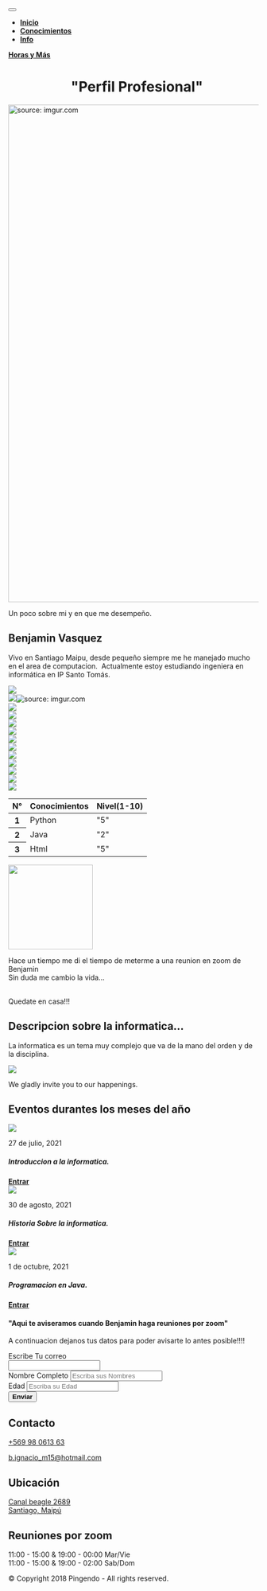 <!DOCTYPE html>
<html>

<head>
  <meta charset="utf-8">
  <meta name="viewport" content="width=device-width, initial-scale=1">
  <!-- PAGE settings -->
  <link rel="icon" href="https://templates.pingendo.com/assets/Pingendo_favicon.ico">
  <title>Restaurant Elegant - Pingendo template</title>
  <meta name="description" content="Free Bootstrap 4 Pingendo Elegant template for restaurant and food">
  <meta name="keywords" content="Pingendo restaurant food elegant free template bootstrap 4">
  <!-- CSS dependencies -->
  <link rel="stylesheet" href="https://cdnjs.cloudflare.com/ajax/libs/font-awesome/4.7.0/css/font-awesome.min.css" type="text/css">
  <link rel="stylesheet" href="elegant.css" type="text/css">
  <!-- Script: Make my navbar transparent when the document is scrolled to top -->
  <script src="js/navbar-ontop.js"></script>
  <!-- Script: Animated entrance -->
  <script src="js/animate-in.js"></script>
</head>

<body>
  <!-- Navbar -->
  <nav class="navbar-expand-md navbar-dark bg-dark navbar fixed-top">
    <div class="container">
      <button class="navbar-toggler navbar-toggler-right" type="button" data-toggle="collapse" data-target="#navbar3SupportedContent" aria-controls="navbar3SupportedContent" aria-expanded="false" aria-label="Toggle navigation"> <span class="navbar-toggler-icon"></span> </button>
      <div class="collapse navbar-collapse text-center justify-content-center" id="navbar3SupportedContent">
        <ul class="navbar-nav">
          <li class="nav-item mx-3">
            <a class="nav-link text-light" href="#"><b>Inicio</b></a>
          </li>
          <li class="nav-item mx-2">
            <a class="nav-link" href="#menu"><b>Conocimientos</b></a>
          </li>
          <li class="nav-item mx-2">
            <a class="nav-link" href="#venue"><b>Info</b></a>
          </li>
        </ul>
        <a class="btn navbar-btn btn-secondary mx-2" href="#book"><b>Horas y Más</b></a>
      </div>
    </div>
  </nav>
  <!-- Cover -->
  <div class="py-5" style="">
    <div class="container">
      <div class="row">
        <div class="col-md-12">
          <h1 class="mb-0 mt-4 display-3">&nbsp; &nbsp; &nbsp; &nbsp; &nbsp; &nbsp; &nbsp; &nbsp; &nbsp; &nbsp;"Perfil Profesional"</h1>
        </div>
      </div>
    </div>
  </div>
  <div class="py-5">
    <div class="container">
      <div class="row">
        <div class="col-md-12"><img src="https://i.imgur.com/p4dSHpv.jpg" title="source: imgur.com" class="" width="1000"></div>
      </div>
    </div>
  </div>
  <!-- Intro -->
  <div class="bg-dark py-5">
    <div class="container">
      <div class="row my-5 bg-secondary animate-in-down">
        <div class="p-4 col-md-6 bg-primary" style="">
          <p class="mb-1">Un poco sobre mi y en que me desempeño.</p>
          <h2 class="mb-1">Benjamin Vasquez</h2> <i class="fa d-inline-block fa-star text-white"></i><i class="fa d-inline-block fa-star mx-1 text-white"></i><i class="fa d-inline-block fa-star text-white"></i>
          <p class="my-4">Vivo en Santiago Maipu, desde pequeño siempre me he manejado mucho en el area de computacion.&nbsp; Actualmente estoy estudiando ingeniera en informática en IP Santo Tomás.</p>
        </div>
        <div class="col-md-6"><img class="img-fluid d-block h-50 w-100" src="../../Downloads/WhatsApp Image 2020-11-16 at 15.10.44 (1).jpeg"></div>
      </div>
    </div>
  </div>
  <!-- Gallery -->
  <div class="">
    <div class="container-fluid">
      <div class="row">
        <div class="p-0 col-md-2 col-4">
          <img src="&lt;a href=" https:="" imgur.com="" wiir0fc"=""><img src="https://i.imgur.com/Wiir0FC.jpg" title="source: imgur.com" class="w-100"> </div>
        <div class="p-0 col-md-2 col-4">
          <img src="../../Downloads/definicion-de-informatica-1-638.jpg" class="img-fluid"> </div>
        <div class="p-0 col-md-2 col-4">
          <img src="../../Downloads/definicion-de-informatica-1-638.jpg" class="img-fluid"> </div>
        <div class="p-0 col-md-2 col-4">
          <img src="../../Downloads/definicion-de-informatica-1-638.jpg" class="img-fluid"> </div>
        <div class="p-0 col-md-2 col-4">
          <img src="../../Downloads/definicion-de-informatica-1-638.jpg" class="img-fluid"> </div>
        <div class="p-0 col-md-2 col-4">
          <img src="../../Downloads/definicion-de-informatica-1-638.jpg" class="img-fluid"> </div>
        <div class="p-0 col-md-2 col-4">
          <img src="../../Downloads/definicion-de-informatica-1-638.jpg" class="img-fluid"> </div>
        <div class="p-0 col-md-2 col-4">
          <img src="../../Downloads/definicion-de-informatica-1-638.jpg" class="img-fluid"> </div>
        <div class="p-0 col-md-2 col-4">
          <img src="../../Downloads/definicion-de-informatica-1-638.jpg" class="img-fluid"> </div>
        <div class="p-0 col-md-2 col-4">
          <img src="../../Downloads/definicion-de-informatica-1-638.jpg" class="img-fluid"> </div>
        <div class="p-0 col-md-2 col-4">
          <img src="../../Downloads/definicion-de-informatica-1-638.jpg" class="img-fluid"> </div>
        <div class="p-0 col-md-2 col-4">
          <img class="img-fluid" src="../../Downloads/definicion-de-informatica-1-638.jpg"> </div>
      </div>
    </div>
  </div>
  <!-- Menu -->
  <div class="py-5 text-center text-secondary bg-dark" id="menu">
    <div class="container">
      <div class="row">
        <div class="col-md-12 bg-dark text-white">
          <div class="table-responsive">
            <table class="table table-striped table-dark">
              <thead>
                <tr>
                  <th scope="col" class="table-light">N°</th>
                  <th scope="col" class="table-light">Conocimientos</th>
                  <th scope="col" class="table-light">Nivel(1-10)</th>
                </tr>
              </thead>
              <tbody>
                <tr>
                  <th scope="row" class="table-info">1</th>
                  <td class="table-info">Python</td>
                  <td class="table-info">"5"</td>
                </tr>
                <tr>
                  <th scope="row" class="table-info">2</th>
                  <td class="table-info">Java</td>
                  <td class="table-info">"2"</td>
                </tr>
                <tr>
                  <th scope="row" class="table-info">3</th>
                  <td class="table-info">Html</td>
                  <td class="table-info">"5"</td>
                </tr>
              </tbody>
            </table>
          </div>
        </div>
      </div>
    </div>
  </div>
  <!-- Carousel reviews -->
  <div class="p-5 text-center photo-overlay" style="	background-image: url(../../Downloads/ciberseguridad-ingenieros-Hugo-Galilea.jpg);	background-position: top left;	background-size: 100%;	background-repeat: repeat;">
    <div class="container">
      <div class="row">
        <div class="col-12">
          <div class="carousel slide" data-ride="carousel" id="carouselArchitecture">
            <div class="carousel-inner" role="listbox">
              <div class="carousel-item active">
                <img class="d-block img-fluid rounded-circle mx-auto" src="../../Downloads/glockk.jpg" data-holder-rendered="true" width="170">
                <p class="my-3">Hace un tiempo me di el tiempo de meterme a una reunion en zoom de Benjamin<br>Sin duda me cambio la vida...<br><br></p> <i class="fa fa-star d-inline"></i><i class="fa fa-star mx-1 d-inline"></i><i class="fa fa-star d-inline"></i><i class="fa fa-star-half-o mx-1 d-inline"></i><i class="fa fa-star-o d-inline"></i>
              </div>
            </div>
          </div>
        </div>
      </div>
    </div>
  </div>
  <!-- Carousel venue -->
  <div class="py-3" id="venue">
    <div class="container">
      <div class="row my-5 bg-primary animate-in-down">
        <div class="p-4 col-md-6 align-self-center">
          <p class="mb-1">Quedate en casa!!!</p>
          <h2 class="">Descripcion sobre la informatica...</h2>
          <p class="my-3">La informatica es un tema muy complejo que va de la mano del orden y de la disciplina.</p>
        </div>
        <div class="p-0 col-md-6">
          <div class="carousel slide" data-ride="carousel" id="carousel1">
            <div class="carousel-inner" role="listbox">
              <div class="carousel-item active">
                <img class="d-block img-fluid w-100" src="../../Downloads/image1-1.jpg" atl="first slide">
              </div>
            </div>
          </div>
        </div>
      </div>
    </div>
  </div>
  <!-- Events -->
  <div class="py-5 bg-light">
    <div class="container">
      <div class="row animate-in-down">
        <div class="col-md-12">
          <p class="m-0 text-center">We gladly invite you to our happenings.</p>
          <h2 class="mb-3 text-primary text-center">Eventos durantes los meses del año</h2>
          <div class="row">
            <div class="col-md-4 p-3">
              <img class="img-fluid d-block w-100 mb-3 h-25" src="../../Downloads/profesion-informatica-galdon-software-1024x576.jpg">
              <p class="lead text-muted mb-1">27 de julio, 2021</p>
              <h5 class="text-dark"><b>Introduccion a la informatica.</b></h5>
              <a href="#" class="btn btn-outline-secondary"><b class="">Entrar</b></a>
            </div>
            <div class="col-md-4 p-3">
              <img class="img-fluid d-block w-100 mb-3 h-25" src="../../Downloads/photo-1519397154350-533cea5b8bff-700x380.jpg">
              <p class="lead text-muted mb-1">30 de agosto, 2021</p>
              <h5 class="text-dark"><b>Historia Sobre la informatica.</b></h5>
              <a href="#" class="btn btn-outline-secondary"><b class="">Entrar</b></a>
            </div>
            <div class="col-md-4 p-3">
              <img class="img-fluid d-block w-100 mb-3 h-25" src="../../Downloads/profesionales-seguridad-informática-formación-académica-autodidacta.jpg">
              <p class="lead text-muted mb-1">1 de octubre, 2021</p>
              <h5 class="text-dark"><b>Programacion en Java.</b></h5>
              <a href="#" class="btn btn-outline-secondary"><b class="">Entrar</b></a>
            </div>
          </div>
        </div>
      </div>
    </div>
  </div>
  <!-- Dark opaque section -->
  <div class="py-5 photo-overlay" id="book" style="	background-image: url(../../Downloads/seguridad.jpg);	background-position: top left;	background-size: 100%;	background-repeat: repeat;">
    <div class="container">
      <div class="row">
        <div class="col-md-3"> </div>
        <div class="col-lg-6 p-3 animate-in-down">
          <form class="p-4 bg-dark-opaque" method="post" action="https://formspree.io/">
            <h4 class="mb-4 text-center">"Aqui te aviseramos cuando Benjamin haga reuniones por zoom"</h4>
            <p class="my-4">A continuacion dejanos tus datos para poder avisarte lo antes posible!!!!</p>
            <label for="email">Escribe Tu correo </label>
            <div>
              <input name="Email" id="email" type="email"> </div>
            <div class="form-group"> <label>Nombre Completo</label>
              <input class="form-control" placeholder="Escriba sus Nombres"> </div>
            <div class="form-group"> <label>Edad</label>
              <input class="form-control" placeholder="Escriba su Edad"> </div>
            <button type="submit" class="btn mt-4 btn-block p-2 btn-outline-primary"><b>Enviar</b></button>
          </form>
        </div>
      </div>
    </div>
  </div>
  <!-- Footer -->
  <div class="text-center">
    <div class="container">
      <div class="row">
        <div class="col-md-4 p-4">
          <h2 class="mb-4">Contacto</h2>
          <p class="m-0">
            <a href="tel:+569 98 0613 63" class="text-white">+569 98 0613 63</a>
          </p>
          <p>
            <a href="b.ignacio_m15@hotmail.com" class="text-white">b.ignacio_m15@hotmail.com</a>
          </p>
        </div>
        <div class="col-md-4 p-4">
          <h2 class="mb-4">Ubicación</h2>
          <p>
            <a href="https://www.google.it/maps" target="_blank" class="text-white">Canal beagle 2689 <br>Santiago, Maipú</a>
          </p>
        </div>
        <div class="col-md-4 p-4">
          <h2 class="mb-4">Reuniones por zoom</h2>
          <p>11:00 - 15:00 &amp; 19:00 - 00:00 Mar/Vie <br>11:00 - 15:00 &amp; 19:00 - 02:00 Sab/Dom</p>
        </div>
      </div>
      <div class="row">
        <div class="col-md-12 mt-3">
          <p class="text-center text-muted">© Copyright 2018 Pingendo - All rights reserved. </p>
        </div>
      </div>
    </div>
  </div>
  <!-- JavaScript dependencies -->
  <script src="https://code.jquery.com/jquery-3.3.1.min.js"></script>
  <script src="https://cdnjs.cloudflare.com/ajax/libs/popper.js/1.14.3/umd/popper.min.js" integrity="sha384-ZMP7rVo3mIykV+2+9J3UJ46jBk0WLaUAdn689aCwoqbBJiSnjAK/l8WvCWPIPm49" crossorigin="anonymous"></script>
  <script src="https://stackpath.bootstrapcdn.com/bootstrap/4.1.3/js/bootstrap.min.js" integrity="sha384-ChfqqxuZUCnJSK3+MXmPNIyE6ZbWh2IMqE241rYiqJxyMiZ6OW/JmZQ5stwEULTy" crossorigin="anonymous"></script>
  <!-- Script: Smooth scrolling between anchors in the same page -->
  <script src="js/smooth-scroll.js" style=""></script>
</body>

</html>
